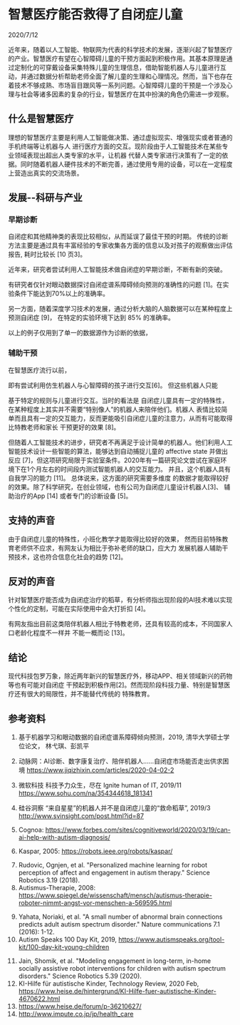 # 智慧医疗能否救得了自闭症儿童
2020/7/12

近年来，随着以人工智能、物联网为代表的科学技术的发展，逐渐兴起了智慧医疗的产业。智慧医疗有望在心智障碍儿童的干预方面起到积极作用。其基本原理是通过定制化的可穿戴设备采集特殊儿童的生理信息，借助智能机器人与儿童进行互动，并通过数据分析帮助老师全面了解儿童的生理和心理情况。然而，当下也存在着技术不够成熟、市场盲目跟风等一系列问题。心智障碍儿童的干预是一个涉及心理与社会等诸多因素的复杂的行业，智慧医疗在其中扮演的角色仍需进一步观察。

## 什么是智慧医疗
理想的智慧医疗主要是利用人工智能做决策、通过虚拟现实、增强现实或者普通的手机终端等让机器与人
进行医疗方面的交互。现阶段由于人工智能技术在某些专业领域表现出超出人类专家的水平，让机器
代替人类专家进行决策有了一定的依据。同时随着机器人硬件技术的不断完善，通过使用专用的设备，可以在一定程度上营造出真实的交流场景。



## 发展--科研与产业
### 早期诊断
自闭症和其他精神类的表现比较相似，从而延误了最佳干预的时期。
传统的诊断方法主要是通过具有丰富经验的专家收集各方面的信息以及对孩子的观察做出评估报告,
耗时比较长 [10 页3]。

近年来，研究者尝试利用人工智能技术做自闭症的早期诊断，不断有新的突破。

有研究者仅针对眼动数据探讨自闭症谱系障碍倾向预测的准确性的问题
[1]。在实验条件下能达到70%以上的准确率。

另一方面，随着深度学习技术的发展，通过分析大脑的人脑数据可以在某种程度上预测自闭症 [9]，
在特定的实验环境下达到 85% 的准确率。

以上的例子仅用到了单一的数据源作为诊断的依据，

### 辅助干预
<!-- 国内外现状 -->
在智慧医疗流行以前，
<!-- Wizard of Oz method tells us that we can remote control the robot to interact with children. --> 即有尝试利用仿生机器人与心智障碍的孩子进行交互[6]。 但这些机器人只能
基于特定的规则与儿童进行交互。当时的看法是
自闭症儿童具有一定的特殊性，在某种程度上其实并不需要“特别像人”的机器人来陪伴他们。机器人
表情比较简单而且具有一定的交互能力，反而更能吸引自闭症儿童的注意力，从而有可能取得比特教老师和家长
干预更好的效果 [8]。

但随着人工智能技术的进步，研究者不再满足于设计简单的机器人。他们利用人工智能技术设计一些智能的算法，能够达到自动捕捉儿童的 affective state 并做出反应 [7]，但这项研究局限于实验室条件。2020年有一篇研究论文尝试在家庭环境下在1个月左右的时间段内测试智能机器人的交互能力。
并且，这个机器人具有自我学习的能力 [11]。
总体说来，这方面的研究需要多维度
的数据才能取得较好的效果。除了科学研究，在创业领域，也有公司为自闭症儿童设计机器人[3]、
辅助治疗的App [14]
或者专门的诊断设备 [5]。

## 支持的声音
由于自闭症儿童的特殊性，小班化教学才能取得比较好的效果，
然而目前特殊教育老师供不应求，有网友认为相比于弥补老师的缺口，应大力
发展机器人辅助干预技术，这也符合信息化社会的趋势 [12]。

## 反对的声音
针对智慧医疗能否成为自闭症治疗的稻草，有分析师指出现阶段的AI技术难以实现个性化的定制，可能在实际使用中会大打折扣 [4]。

有网友指出目前这类陪伴机器人相比于特教老师，还具有较高的成本，不同国家人口老龄化程度不一样并
不能一概而论 [13]。

## 结论
现代科技包罗万象，除近两年新兴的智慧医疗外，移动APP、相关领域新兴的药物等也有可能对自闭症
干预起到积极作用[2]。然而现阶段科技力量、特别是智慧医疗还有很大的局限性，并不能替代传统的
特殊教育。

## 参考资料
1. 基于机器学习和眼动数据的自闭症谱系障碍倾向预测，2019, 清华大学硕士学位论文， 林弋琪、彭凯平
<!-- I knew 林弋琪 since we are in the same campus. We invited her to give a talk about her thesis to autism volunteers in University Town of Shenzhen.  -->
2. 动脉网：AI诊断、数字康复治疗、陪伴机器人……自闭症市场能否走出供求困境 https://www.jiqizhixin.com/articles/2020-04-02-2
<!-- this article focuses more on capital investment.-->
3. 微软科技 科技予力众生，尽在 Ignite human of IT, 2019/11 https://www.sohu.com/na/354344618_181341
<!-- this person 苏震巍 is MVP of Microsoft, he talked this topic on many conferences， to see more details about this person, please see 
https://www.hotbak.net/key/苏震巍从盛泽走向世界的精英.html -->
4. 硅谷洞察 “来自星星”的机器人并不是自闭症儿童的“救命稻草”, 2019/3 http://www.svinsight.com/post.html?id=87
<!-- negative view on this area -->
5. Cognoa: https://www.forbes.com/sites/cognitiveworld/2020/03/19/can-ai-help-with-autism-diagnosis/
<!-- necessary: waiting line in USA is long for diagnosis of ASD (autism spectral disorder). advantage of cognoa is that it's tring to develop a device which is approved by FDA. -->
6. Kaspar, 2005: https://robots.ieee.org/robots/kaspar/
<!-- the traced year 2005 is the beginning of robot making, not the year of
the introduction webpage -->
<!-- a pioneer work on robot therapy-->
7. Rudovic, Ognjen, et al. "Personalized machine learning for robot perception of affect and engagement in autism therapy." Science Robotics 3.19 (2018).
8. Autismus-Therapie, 2008: https://www.spiegel.de/wissenschaft/mensch/autismus-therapie-roboter-nimmt-angst-vor-menschen-a-569595.html
<!-- Spiegel is a reliable source I think.-->
9. Yahata, Noriaki, et al. "A small number of abnormal brain connections predicts adult autism spectrum disorder." Nature communications 7.1 (2016): 1-12.
10. Autism Speaks 100 Day Kit, 2019, https://www.autismspeaks.org/tool-kit/100-day-kit-young-children
<!-- the translation of the first chapter is available: https://oef.org.cn/autism-book/ -->
11. Jain, Shomik, et al. "Modeling engagement in long-term, in-home socially assistive robot interventions for children with autism spectrum disorders." Science Robotics 5.39 (2020).
12. KI-Hilfe für autistische Kinder, Technology Review, 2020 Feb, https://www.heise.de/hintergrund/KI-Hilfe-fuer-autistische-Kinder-4670622.html
13. https://www.heise.de/forum/p-36210627/
14. http://www.impute.co.jp/jp/health_care
<!-- It sounds not reliable for the product of this company-->
<!--
Not cited articles:
1. Benni robot: https://www.sltrib.com/news/education/2018/07/20/meet-benni-robot-created/
2. actually retelling of story of 2018 journal: 2018 August, https://cordis.europa.eu/article/id/123847-teaching-robots-how-to-interact-with-children-with-autism/de
3. 2016/4 人工知能（ＡＩ）で自閉症判定　専門医診断と８割一致, https://www.sankei.com/life/news/160414/lif1604140028-n1.html, referred by http://wap.sciencenet.cn/blog-310774-970264.html The original paper is published on the same day: https://www.nature.com/articles/ncomms11254
4. a data science competition on using multi-modal data to improve
the prediction accuracy: 2018, https://paris-saclay-cds.github.io/autism_challenge/
-->